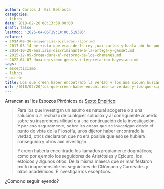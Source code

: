```yaml
---
author: Carlos J. Gil Bellosta
categories:
- libros
date: 2018-02-20 08:13:58+00:00
draft: false
lastmod: '2025-04-06T19:10:00.519385'
related:
- 2024-09-26-exigencias-aisladas-rigor.md
- 2017-03-14-he-visto-que-eran-de-la-rey-juan-carlos-y-hasta-ahi-he-podido-leer.md
- 2014-10-29-analisis-discriminante-a-la-ortega-y-gasset.md
- 2015-12-09-droga-dura-el-retorno-de-los-chamanes.md
- 2022-04-07-doxa-episteme-gnosis-interpretacion-bayesiana.md
tags:
- escepticismo
- libros
- pirrón
title: Los que creen haber encontrado la verdad y los que siguen buscándola
url: /2018/02/20/los-que-creen-haber-encontrado-la-verdad-y-los-que-siguen-buscandola/
---
```


Arrancan así los Esbozos Pirrónicos de [Sexto Empírico](https://es.wikipedia.org/wiki/Sexto_Emp%C3%ADrico):

>Para los que investigan un asunto es natural acogerse o a una solución o al rechazo de cualquier solución y al consiguiente acuerdo sobre su inaprehensibilidad o a una continuación de la investigación. Y por eso seguramente, sobre las cosas que se investigan desde el punto de vista de la Filosofía, unos dijeron haber encontrado la verdad, otros declararon que no era posible que eso se hubiera conseguido y otros aún investigan.
>
>Y creen haberla encontrado los llamados propiamente dogmáticos; como por ejemplo los seguidores de Aristóteles y Epicuro, los estoicos y algunos otros. De la misma manera que se manifestaron por lo inaprehensible los seguidores de Clitómaco y Carnéades y otros académicos. E investigan los escépticos.

¿Cómo no seguir leyendo?